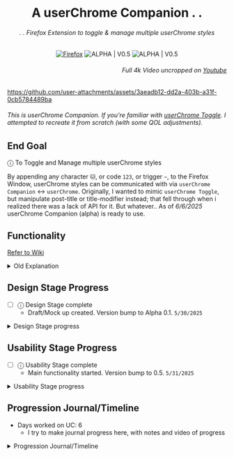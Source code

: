 <div align="center">

# A userChrome Companion . .

###### . . Firefox Extension to toggle & manage multiple userChrome styles

[![Firefox](https://img.shields.io/static/v1?label=%20&message=GET%20THE%20ADD-ON&color=FF7139&labelColor=555555&style=for-the-badge&logo=Firefox-Browser&logoColor=white)](https://addons.mozilla.org/en-US/firefox/addon/userchrome-companion/) ![ALPHA | V0.5](https://img.shields.io/badge/ALPHA%20%7C%20V0.5-222222?style=for-the-badge&logo=github&logoColor=white&labelColor=555555) ![ALPHA | V0.5](https://img.shields.io/badge/ALPHA%20%7C%20V0.5-blueviolet?style=for-the-badge) 

</div>

###### <p align="right"> Full 4k Video uncropped on [Youtube](https://www.youtube.com/watch?v=Mz7gmYP2_1A&list=PLTVs0Y4lTV56Kapji1pVjMsMqE6PAHwzl&index=1)</p>

https://github.com/user-attachments/assets/3aeadb12-dd2a-403b-a31f-0cb5784489ba

###### This is userChrome Companion. If you're familiar with [userChrome Toggle](https://addons.mozilla.org/en-US/firefox/addon/userchrome-toggle/). I attempted to recreate it from scratch (with some QOL adjustments).

## End Goal

ⓘ To Toggle and Manage multiple userChrome styles

By appending any character `🐱`, or code `123`, or trigger `~`, to the Firefox Window, userChrome styles can be communicated with via `userChrome Companion` ↔ `userChrome`.
Originally, I wanted to mimic `userChrome Toggle`, but manipulate post-title or title-modifier instead; that fell through when i realized there was a lack of API for it.
But whatever.. As of *6/6/2025* userChrome Companion (alpha) is ready to use.


<!-- ----------------------------------------------------------------------------------------------------------------------------- -->


## Functionality

[Refer to Wiki](https://github.com/soulhotel/userChrome-Companion/wiki)

<details><summary>Old Explanation</summary>

>
Turning on an option *(style)* in userChrome Companion, like: `🐱 cat mode` and `🐶 dog mode`, will `+1` add the option to Firefoxs Window Title:
- `New Tab` in the Windows Title becomes,
- `🐱 🐶 New Tab`
This can then be communicated with userChrome.css, like:
```
:root[titlemodifier*="🐱"] {
    #navigator-toolbox {
        display: none !important;
    }
}
:root[titlemodifier*="🐶"]
    #urlbar {
        background-color: transparent !important;
    }
}
```
And obviously options (`🐱 cat mode`,`🐶 dog mode`) can be parsed seperately or together via the css, like:
```
/* both 🐱 🐶 present in title at the same time */
:root[titlemodifier*="🐱"][titlemodifier*="🐶"] {
    #navigator-toolbox {
        display: none !important;
    }
}
/* or like this*/
:root[titlemodifier*="🐱 🐶"] {
    #navigator-toolbox {
        display: none !important;
    }
    #urlbar {
        background-color: transparent !important;
    }
}
```

> There is a possibility of changing this functionality to create/manipulate a single tab group as well.
> Setting the tabgroups's name based on toggled "options" (🐱🐶⬅️🔁) and using that to toggle userchrome styles with `:has`. Leaving window titles untouched. Maybe when the api is available..

I think the best part about this is that Theme Creators can share/use/import their own custom options by linking to it via github, like: 

[./presets/preset-example](https://github.com/soulhotel/userChrome-Companion/blob/main/presets/preset-example)

![preseturl](https://github.com/user-attachments/assets/f4a4129e-88c2-4e65-8c64-68a1f30a12e9)

</details>


<!-- ----------------------------------------------------------------------------------------------------------------------------- -->


## Design Stage Progress

- [ ] ⓘ Design Stage complete
    - Draft/Mock up created. Version bump to Alpha  0.1. `5/30/2025`

<details><summary>Design Stage progress</summary>

- [x] drag and drop functionality `5/6/2025`
    - [x] rearranging of options or folders (drag drop) `5/5/2025`
    - [x] rearranging of options in folders (drag drop) `5/5/2025`
    - [x] adding options to a list of folders (+1 behavior) (drag drop) `5/5/2025`
    - [x] nesting of folders and options for organization of userchrome toggle's `5/5/2025`
    - [x] trigger notify to dragging last option outside of folder, proceed y/n `5/6/2025`
    - [x] safeguards `5/6/2025`
- [ ] custom context menu `delay to Usability Stage`
    - [ ] delete folder or delete option (trigger notify to preserve internal options)
    - [ ] rename folder or rename option 
    - [ ] rename folder or rename option
    - [ ] toggle settings
    - [ ] add option to folder
    - [ ] turn on/off `delay to Usability Stage`
- [ ] settings panel design `5/30/2025`
    - [x] settings ui `5/30/2025`
    - [x] allow import of options & folders (html specific format) `5/30/2025` (simple text format is better)
    - [x] allowing import of preset's (like presets for userChrome themes) `5/30/2025`
    - [x] reset to default `5/30/2025`
    - [ ] color scheme management `delay to Usability Stage`
- [x] custom module design [uc Notify](https://github.com/soulhotel/uc-notify) `5/6/2025` 
    - [x] notification ui `5/5/2025`
    - [x] input text functionality `5/5/2025`
    - [x] summon priority (query all siblings when .ucnotified to cease further manipulation until confirmation recieved) `5/6/2025`
    - [x] yes/no summoning (calling uc-notify across script functions to handle dynamic confirmations) `5/5/2025`
    - [x] dynamic summons (summon for verifications, summon for yes/no procs, summon for input/value exchanges, etc) `5/6/2025`
    - [x] yes/no procs binded to element interaction allowing custom sure/maybe, 1/2, y/n, developer heaven basically)  `5/6/2025`
    - [x] input focus grabbing on summon (type and Enter) `5/6/2025`
    - [x] safeguards `5/6/2025`
    - [x] portability (to other extensions) `5/6/2025`
- [x] allowing dynamic layout's while maintaining fluid control over dom structure
- [x] edit mode `5/30/2025`
    - [x] edit mode, subtle ui `5/30/2025`
    - [x] toggle edit mode `5/30/2025`
    - [x] append delete/rename functions to options `5/30/2025`
    - [ ] `6/2/2025` append hotkey button&function to the edit mode buttons
- [x] Visual Design (will progress over time) `5/30/2025` (it has progressed over time)
  - [x] Resize Handling - standard Sidebar width vs extremely small width `6/6/2025`

</details>


<!-- ----------------------------------------------------------------------------------------------------------------------------- -->


## Usability Stage Progress

- [ ] ⓘ Usability Stage complete
    - Main functionality started. Version bump to 0.5. `5/31/2025`

<details><summary>Usability Stage progress</summary>

- [x] Toggle `on/off` individual option(s) `5/31/2025` (double click, and single click ON indicator) 
    - [x] Handle window titles on new windows `5/31/2025`
    - [x] Handle window titles on firefox onStartup `6/5/2025`
    - [x] Handle visual toggles to UI (dom content loaded, entering/exiting edit mode, firefox startup) `6/5/2025`
    - [x] toggle states saved as "currentlyToggled" and "recentlyToggled" `6/5/2025`
    - [x] saving/restoring states (dom content loaded, entering/exiting edit mode, firefox startup) `6/5/2025`
    - [x] Safe guards to prevent corrupting of save (duplicates, bad format) `6/5/2025`
- [ ] Toggle States
    - [x] dynamic parsing of toggle state, when rearranged, saved, loaded `6/5/2025`
    - [x] `Toggle userChrome` works with recentlyToggled to toggle currentlyToggled on/off `6/6/2025`
    - [x] `Toggle userChrome` recentlyToggled state saved/restored `6/6/2025`
    - [ ] `Toggle userChrome` can be used as a recentlyToggled `on/off` switch, or a `Preset Chooser/Switcher`
- [x] saving of options & folders *and* options in folders *and* folders in folders (position, dom structure, label preservation) `5/6?/2025`
- [x] element identification filtering and organization `5/30?/2025`
- [x] Import/export of preset's (options) `6/5/2025`
    - [x] through copy/paste `5/31/2025`
    - [x] through raw url or text files `5/31/2025`
    - [x] Parsing format `5/31/2025`
    - [x] Proper handling of any exported, imported, dynamic save/load `6/5/2025`
- [ ] Import/export of preset's (toggles)
    - [ ] through copy/paste
    - [ ] through raw url or text files
    - [ ] Parsing format
    - [x] Proper handling of any exported, imported, dynamic save/load `6/5/2025`
- [ ] Full Import/export (options & toggles)
    - [ ] through copy/paste
    - [ ] through raw url or text files
    - [ ] Parsing format
    - [x] Proper handling of any exported, imported, dynamic save/load `6/5/2025`
- [ ] hotkey support (visually taking the place of the ON indicator)
- [x] [Wiki References](https://github.com/soulhotel/userChrome-Companion/wiki) `6/6/2025`

</details>


<!-- ----------------------------------------------------------------------------------------------------------------------------- -->


## Progression Journal/Timeline

- Days worked on UC: 6
    - I try to make journal progress here, with notes and video of progress

<details><summary>Progression Journal/Timeline</summary>

>
```
05/03/2025 - 05/05/2025 v0.1
```
A rough draft to start off the Design Stage. Drag and drop mostly complete. A notification's system is needed for dynamic messages and inputs. I may have went overboard.

https://github.com/user-attachments/assets/dd301064-e785-466d-ab76-1179ff0cfc65

```
05/06/2025
```
[uc Notify](https://github.com/soulhotel/uc-notify) (Notification UI/UX kit) completed. Tabs renamed to Folders (logical). And "options" look more like tabs. Visual design adds subtle drop shadows to the list of options. And background Sidebar content is blurred (visually) upon Notify summons to simulate focus. Spacing Corrections.

https://github.com/user-attachments/assets/ab77a259-33a2-4977-961f-14965a69f9a2

```
05/31/2025 v0.5
```
A Sidebar Toolbar added to the bottom of options list. It includes a New Tab (option) button, New Folder button, and Edit Mode Button. Functionality of all three buttons are complete. New Tab & New Folder allows the creation of new options and folders through notify input. Edit Mode enters Sidebar State that allows quick renaming and deletion of options in the list. All functionality complete. Settings UI complete (with Presets, add to options, overwrite options, import @, import file, delete all options). Preset Testing done, adding options/folders via text parsed from files locally (like a .txt file), or globally (like a raw github link) complete. Toggling on/off of individual options started. Save/load of toggle state started. Appending options character to Window Title started. `version bump to 0.5` (ready for userchrome toggling)

[./presets/readme](https://github.com/soulhotel/userChrome-Companion/blob/main/presets/readme.md)

https://github.com/soulhotel/userChrome-Companion/blob/b3165a4a04ec55848dd2c94544e266f83949c8ba/presets/preset-example#L1-L4

https://github.com/user-attachments/assets/45e810a6-b4c3-42a6-b3d1-3cabc84aeca7

```
06/05/2025 - 06/06/2025
```
Toggling logic seperated for UI toggling on/off state & titlepreface in window, Toggling logic centralized via syncing function (globally). Toggling and Syncing are now considerate of Sidebar states & changes (like: deletion of options, renaming, edit mode, sidebar open/close, firefox startup/window-creation). Safe guards in place. Limited access to Settings when edit mode is in progress. Limited access to toggles when edit mode is in progress. Added new Presets container for toggling options (toggle all, export toggles, import toggles), not functional yet. Added new `?` buttons, to help Users who may not understand Preset containers' buttons - it sends Users to a new & relevant userChrome Companion Wiki Page. Added a Resize helper module to assist .css with shrinking elements - for smaller than standard sidebar sizes. Code organization - I definitely feel like I'm learning js now. Toggle userChrome button now toggles all options `on/off` by toggling a recentlyToggled list with a currentlyToggled list, persistent globally. Eventually the functionality of the button can be switched to do a different task: Opening a Preset Switcher to quickly pick a preset list of options that you want toggled `on/off`.

https://github.com/user-attachments/assets/3aeadb12-dd2a-403b-a31f-0cb5784489ba

</details>

